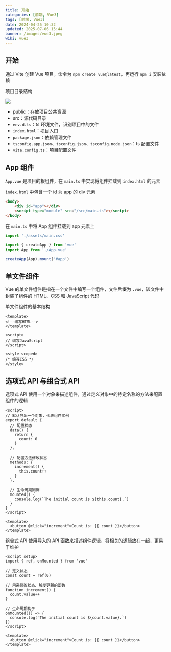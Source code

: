 ```yaml
---
title: 开始
categories: [前端, Vue3]
tags: [前端, Vue3]
date: 2024-04-25 10:32
updated: 2025-07-06 15:44
banner: /images/vue3.jpeg
wiki: vue3
---
```

## 开始

通过 Vite 创建 Vue 项目，命令为 `npm create vue@latest`，再运行 `npm i` 安装依赖

项目目录结构

![](https://baymaxam-1309988842.cos.ap-beijing.myqcloud.com/blog/vue3-%E5%BC%80%E5%A7%8B%2Fvue3-%E5%BC%80%E5%A7%8B-1751769659145.png)

- public：存放项目公共资源
- src：源代码目录
- `env.d.ts`：ts 环境文件，识别项目中的文件
- `index.html`：项目入口
- `package.json`：依赖管理文件
- `tsconfig.app.json`、`tsconfig.json`、`tsconfig.node.json`：ts 配置文件
- `vite.config.ts`：项目配置文件

## App 组件

`App.vue` 是项目的根组件，在 `main.ts` 中实现将组件挂载到 `index.html` 的元素

`index.html` 中包含一个 id 为 app 的 div 元素

```html
<body>
    <div id="app"></div>
    <script type="module" src="/src/main.ts"></script>
</body>
```

在 `main.ts` 中将 App 组件挂载到 app 元素上

```ts
import './assets/main.css'

import { createApp } from 'vue'
import App from './App.vue'

createApp(App).mount('#app')
```

## 单文件组件

Vue 的单文件组件是指在一个文件中编写一个组件，文件后缀为 `.vue`，该文件中封装了组件的 HTML、CSS 和 JavaScript 代码

单文件组件的基本结构

```vue
<template>
<!--编写HTML-->
</template>

<script>
// 编写JavaScript
</script>

<style scoped>
/* 编写CSS */
</style>
```

## 选项式 API 与组合式 API

选项式 API 使用一个对象来描述组件，通过定义对象中的特定名称的方法来配置组件的逻辑

```vue
<script>
// 默认导出一个对象，代表组件实例
export default {
  // 配置状态
  data() {
    return {
      count: 0
    }
  },

  // 配置方法修改状态
  methods: {
    increment() {
      this.count++
    }
  },

  // 生命周期回调
  mounted() {
    console.log(`The initial count is ${this.count}.`)
  }
}
</script>

<template>
  <button @click="increment">Count is: {{ count }}</button>
</template>
```

组合式 API 使用导入的 API 函数来描述组件逻辑，将相关的逻辑放在一起，更易于维护

```vue
<script setup>
import { ref, onMounted } from 'vue'

// 定义状态
const count = ref(0)

// 用来修改状态、触发更新的函数
function increment() {
  count.value++
}

// 生命周期钩子
onMounted(() => {
  console.log(`The initial count is ${count.value}.`)
})
</script>

<template>
  <button @click="increment">Count is: {{ count }}</button>
</template>
```

